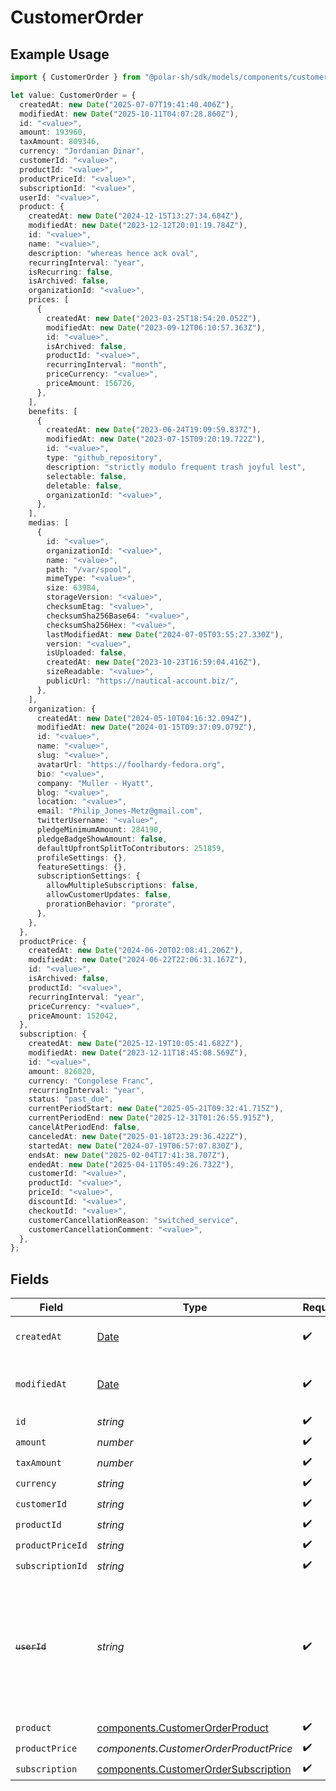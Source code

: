 # CustomerOrder

## Example Usage

```typescript
import { CustomerOrder } from "@polar-sh/sdk/models/components/customerorder.js";

let value: CustomerOrder = {
  createdAt: new Date("2025-07-07T19:41:40.406Z"),
  modifiedAt: new Date("2025-10-11T04:07:28.860Z"),
  id: "<value>",
  amount: 193960,
  taxAmount: 809346,
  currency: "Jordanian Dinar",
  customerId: "<value>",
  productId: "<value>",
  productPriceId: "<value>",
  subscriptionId: "<value>",
  userId: "<value>",
  product: {
    createdAt: new Date("2024-12-15T13:27:34.684Z"),
    modifiedAt: new Date("2023-12-12T20:01:19.784Z"),
    id: "<value>",
    name: "<value>",
    description: "whereas hence ack oval",
    recurringInterval: "year",
    isRecurring: false,
    isArchived: false,
    organizationId: "<value>",
    prices: [
      {
        createdAt: new Date("2023-03-25T18:54:20.052Z"),
        modifiedAt: new Date("2023-09-12T06:10:57.363Z"),
        id: "<value>",
        isArchived: false,
        productId: "<value>",
        recurringInterval: "month",
        priceCurrency: "<value>",
        priceAmount: 156726,
      },
    ],
    benefits: [
      {
        createdAt: new Date("2023-06-24T19:09:59.837Z"),
        modifiedAt: new Date("2023-07-15T09:20:19.722Z"),
        id: "<value>",
        type: "github_repository",
        description: "strictly modulo frequent trash joyful lest",
        selectable: false,
        deletable: false,
        organizationId: "<value>",
      },
    ],
    medias: [
      {
        id: "<value>",
        organizationId: "<value>",
        name: "<value>",
        path: "/var/spool",
        mimeType: "<value>",
        size: 63984,
        storageVersion: "<value>",
        checksumEtag: "<value>",
        checksumSha256Base64: "<value>",
        checksumSha256Hex: "<value>",
        lastModifiedAt: new Date("2024-07-05T03:55:27.330Z"),
        version: "<value>",
        isUploaded: false,
        createdAt: new Date("2023-10-23T16:59:04.416Z"),
        sizeReadable: "<value>",
        publicUrl: "https://nautical-account.biz/",
      },
    ],
    organization: {
      createdAt: new Date("2024-05-10T04:16:32.094Z"),
      modifiedAt: new Date("2024-01-15T09:37:09.079Z"),
      id: "<value>",
      name: "<value>",
      slug: "<value>",
      avatarUrl: "https://foolhardy-fedora.org",
      bio: "<value>",
      company: "Muller - Hyatt",
      blog: "<value>",
      location: "<value>",
      email: "Philip_Jones-Metz@gmail.com",
      twitterUsername: "<value>",
      pledgeMinimumAmount: 284190,
      pledgeBadgeShowAmount: false,
      defaultUpfrontSplitToContributors: 251859,
      profileSettings: {},
      featureSettings: {},
      subscriptionSettings: {
        allowMultipleSubscriptions: false,
        allowCustomerUpdates: false,
        prorationBehavior: "prorate",
      },
    },
  },
  productPrice: {
    createdAt: new Date("2024-06-20T02:08:41.206Z"),
    modifiedAt: new Date("2024-06-22T22:06:31.167Z"),
    id: "<value>",
    isArchived: false,
    productId: "<value>",
    recurringInterval: "year",
    priceCurrency: "<value>",
    priceAmount: 152042,
  },
  subscription: {
    createdAt: new Date("2025-12-19T10:05:41.682Z"),
    modifiedAt: new Date("2023-12-11T18:45:08.569Z"),
    id: "<value>",
    amount: 826020,
    currency: "Congolese Franc",
    recurringInterval: "year",
    status: "past_due",
    currentPeriodStart: new Date("2025-05-21T09:32:41.715Z"),
    currentPeriodEnd: new Date("2025-12-31T01:26:55.915Z"),
    cancelAtPeriodEnd: false,
    canceledAt: new Date("2025-01-18T23:29:36.422Z"),
    startedAt: new Date("2024-07-19T06:57:07.830Z"),
    endsAt: new Date("2025-02-04T17:41:38.707Z"),
    endedAt: new Date("2025-04-11T05:49:26.732Z"),
    customerId: "<value>",
    productId: "<value>",
    priceId: "<value>",
    discountId: "<value>",
    checkoutId: "<value>",
    customerCancellationReason: "switched_service",
    customerCancellationComment: "<value>",
  },
};
```

## Fields

| Field                                                                                                                   | Type                                                                                                                    | Required                                                                                                                | Description                                                                                                             |
| ----------------------------------------------------------------------------------------------------------------------- | ----------------------------------------------------------------------------------------------------------------------- | ----------------------------------------------------------------------------------------------------------------------- | ----------------------------------------------------------------------------------------------------------------------- |
| `createdAt`                                                                                                             | [Date](https://developer.mozilla.org/en-US/docs/Web/JavaScript/Reference/Global_Objects/Date)                           | :heavy_check_mark:                                                                                                      | Creation timestamp of the object.                                                                                       |
| `modifiedAt`                                                                                                            | [Date](https://developer.mozilla.org/en-US/docs/Web/JavaScript/Reference/Global_Objects/Date)                           | :heavy_check_mark:                                                                                                      | Last modification timestamp of the object.                                                                              |
| `id`                                                                                                                    | *string*                                                                                                                | :heavy_check_mark:                                                                                                      | N/A                                                                                                                     |
| `amount`                                                                                                                | *number*                                                                                                                | :heavy_check_mark:                                                                                                      | N/A                                                                                                                     |
| `taxAmount`                                                                                                             | *number*                                                                                                                | :heavy_check_mark:                                                                                                      | N/A                                                                                                                     |
| `currency`                                                                                                              | *string*                                                                                                                | :heavy_check_mark:                                                                                                      | N/A                                                                                                                     |
| `customerId`                                                                                                            | *string*                                                                                                                | :heavy_check_mark:                                                                                                      | N/A                                                                                                                     |
| `productId`                                                                                                             | *string*                                                                                                                | :heavy_check_mark:                                                                                                      | N/A                                                                                                                     |
| `productPriceId`                                                                                                        | *string*                                                                                                                | :heavy_check_mark:                                                                                                      | N/A                                                                                                                     |
| `subscriptionId`                                                                                                        | *string*                                                                                                                | :heavy_check_mark:                                                                                                      | N/A                                                                                                                     |
| ~~`userId`~~                                                                                                            | *string*                                                                                                                | :heavy_check_mark:                                                                                                      | : warning: ** DEPRECATED **: This will be removed in a future release, please migrate away from it as soon as possible. |
| `product`                                                                                                               | [components.CustomerOrderProduct](../../models/components/customerorderproduct.md)                                      | :heavy_check_mark:                                                                                                      | N/A                                                                                                                     |
| `productPrice`                                                                                                          | *components.CustomerOrderProductPrice*                                                                                  | :heavy_check_mark:                                                                                                      | N/A                                                                                                                     |
| `subscription`                                                                                                          | [components.CustomerOrderSubscription](../../models/components/customerordersubscription.md)                            | :heavy_check_mark:                                                                                                      | N/A                                                                                                                     |